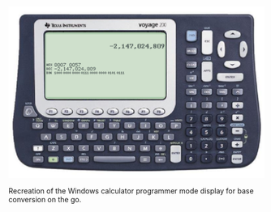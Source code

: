 ![screenshot](./screen.png)

Recreation of the Windows calculator programmer mode display for base conversion
on the go.
